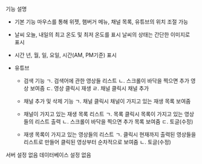 기능 설명

- 기본 기능
  마우스를 통해 위젯, 햄버거 메뉴, 채널 목록, 유튜브의 위치 조절 가능

- 날씨
 오늘, 내일의 최고 온도 및 최저 온도를 표시
 날씨의 상태는 간단한 이미지로 표시

- 시간
  년, 월, 일, 요일, 시간(AM, PM기준) 표시

- 유튜브
  - 검색 기능
    ㄱ. 검색어에 관한 영상들 리스트
    ㄴ. 스크롤이 바닥을 찍으면 추가 영상 보여줌
    ㄷ. 영상 클릭시 재생
    ㄹ. 채널 클릭시 채널 추가

  - 채널 추가 및 삭제 기능
    ㄱ. 채널 클릭시 채널이 가지고 있는 재생 목록 보여줌

  - 채널이 가지고 있는 재생 목록 리스트
    ㄱ. 목록 클릭시 목록이 가지고 있는 영상들의 리스트 출력
    ㄴ. 스크롤이 바닥을 찍으면 추가 목록 보여줌
    ㄷ. 토글(수정)

  - 재생 목록이 가지고 있는 영상들의 리스트
    ㄱ. 클릭시 현재까지 출력된 영상들을 리스트로 만들어 클릭된 영상부터 순차적으로 보여줌
    ㄴ. 토글(수정)


서버 설정 없음
데이터베이스 설정 없음
